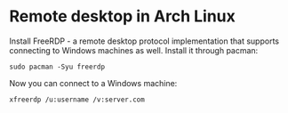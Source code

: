 # Remote desktop in Arch Linux

Install FreeRDP - a remote desktop protocol implementation that supports connecting to Windows machines as well. Install it through pacman:
```
sudo pacman -Syu freerdp
```

Now you can connect to a Windows machine:
```
xfreerdp /u:username /v:server.com
```

